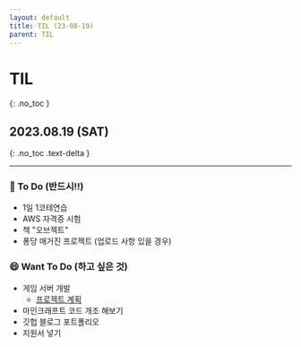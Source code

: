 ```yaml
---
layout: default
title: TIL (23-08-19)
parent: TIL
---
```


# TIL
{: .no_toc }

## 2023.08.19 (SAT)
{: .no_toc .text-delta }

---

### 📔  To Do (반드시!!)

- 1일 1코테연습
- AWS 자격증 시험
- 책 "오브젝트"
- 퐁당 매거진 프로젝트 (업로드 사항 있을 경우)

### 😄  Want To Do (하고 싶은 것)

- 게임 서버 개발
    * [프로젝트 계획](https://hoooon22.github.io/docs/projects/pongdang/230725/)
- 마인크래프트 코드 개조 해보기
- 깃헙 블로그 포트폴리오
- 지원서 넣기